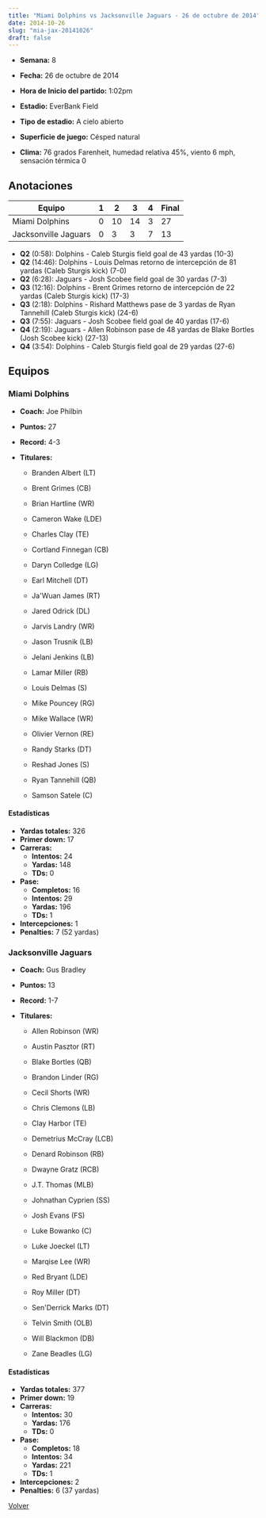 ```yaml
---
title: "Miami Dolphins vs Jacksonville Jaguars - 26 de octubre de 2014"
date: 2014-10-26
slug: "mia-jax-20141026"
draft: false
---
```


* **Semana:** 8
* **Fecha:** 26 de octubre de 2014

* **Hora de Inicio del partido:** 1:02pm
* **Estadio:** EverBank Field
* **Tipo de estadio:** A cielo abierto
* **Superficie de juego:** Césped natural
* **Clima:** 76 grados Farenheit, humedad relativa 45%, viento 6 mph, sensación térmica 0





## Anotaciones
| Equipo | 1 | 2 | 3 | 4 | Final |
|--------|---|---|---|---|-------|
| Miami Dolphins  | 0 | 10 | 14 | 3  | 27 |
| Jacksonville Jaguars  | 0 | 3 | 3 | 7  | 13 |
* **Q2** (0:58): Dolphins - Caleb Sturgis field goal de 43 yardas (10-3)
* **Q2** (14:46): Dolphins - Louis Delmas retorno de intercepción de 81 yardas (Caleb Sturgis kick) (7-0)
* **Q2** (6:28): Jaguars - Josh Scobee field goal de 30 yardas (7-3)
* **Q3** (12:16): Dolphins - Brent Grimes retorno de intercepción de 22 yardas (Caleb Sturgis kick) (17-3)
* **Q3** (2:18): Dolphins - Rishard Matthews pase de 3 yardas de Ryan Tannehill (Caleb Sturgis kick) (24-6)
* **Q3** (7:55): Jaguars - Josh Scobee field goal de 40 yardas (17-6)
* **Q4** (2:19): Jaguars - Allen Robinson pase de 48 yardas de Blake Bortles (Josh Scobee kick) (27-13)
* **Q4** (3:54): Dolphins - Caleb Sturgis field goal de 29 yardas (27-6)


## Equipos


### Miami Dolphins
* **Coach:** Joe Philbin
* **Puntos:** 27
* **Record:** 4-3
* **Titulares:** 

  * Branden Albert (LT) 

  * Brent Grimes (CB) 

  * Brian Hartline (WR) 

  * Cameron Wake (LDE) 

  * Charles Clay (TE) 

  * Cortland Finnegan (CB) 

  * Daryn Colledge (LG) 

  * Earl Mitchell (DT) 

  * Ja'Wuan James (RT) 

  * Jared Odrick (DL) 

  * Jarvis Landry (WR) 

  * Jason Trusnik (LB) 

  * Jelani Jenkins (LB) 

  * Lamar Miller (RB) 

  * Louis Delmas (S) 

  * Mike Pouncey (RG) 

  * Mike Wallace (WR) 

  * Olivier Vernon (RE) 

  * Randy Starks (DT) 

  * Reshad Jones (S) 

  * Ryan Tannehill (QB) 

  * Samson Satele (C) 

#### Estadísticas
* **Yardas totales:** 326
* **Primer down:** 17
* **Carreras:**
  * **Intentos:** 24
  * **Yardas:** 148
  * **TDs:** 0
* **Pase:**
  * **Completos:** 16
  * **Intentos:** 29
  * **Yardas:** 196
  * **TDs:** 1
* **Intercepciones:** 1
* **Penalties:** 7 (52 yardas)

### Jacksonville Jaguars
* **Coach:** Gus Bradley
* **Puntos:** 13
* **Record:** 1-7
* **Titulares:** 

  * Allen Robinson (WR) 

  * Austin Pasztor (RT) 

  * Blake Bortles (QB) 

  * Brandon Linder (RG) 

  * Cecil Shorts (WR) 

  * Chris Clemons (LB) 

  * Clay Harbor (TE) 

  * Demetrius McCray (LCB) 

  * Denard Robinson (RB) 

  * Dwayne Gratz (RCB) 

  * J.T. Thomas (MLB) 

  * Johnathan Cyprien (SS) 

  * Josh Evans (FS) 

  * Luke Bowanko (C) 

  * Luke Joeckel (LT) 

  * Marqise Lee (WR) 

  * Red Bryant (LDE) 

  * Roy Miller (DT) 

  * Sen'Derrick Marks (DT) 

  * Telvin Smith (OLB) 

  * Will Blackmon (DB) 

  * Zane Beadles (LG) 

#### Estadísticas
* **Yardas totales:** 377
* **Primer down:** 19
* **Carreras:**
  * **Intentos:** 30
  * **Yardas:** 176
  * **TDs:** 0
* **Pase:**
  * **Completos:** 18
  * **Intentos:** 34
  * **Yardas:** 221
  * **TDs:** 1
* **Intercepciones:** 2
* **Penalties:** 6 (37 yardas)


[Volver](/historia/2014)
